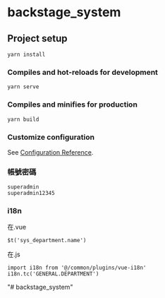 # backstage_system

## Project setup
```
yarn install
```

### Compiles and hot-reloads for development
```
yarn serve
```

### Compiles and minifies for production
```
yarn build
```

### Customize configuration
See [Configuration Reference](https://cli.vuejs.org/config/).


### 帳號密碼
```
superadmin
superadmin12345
```


### i18n
在.vue
```
$t('sys_department.name')
```
在.js
```
import i18n from '@/common/plugins/vue-i18n'
i18n.tc('GENERAL.DEPARTMENT')
```
"# backstage_system" 
